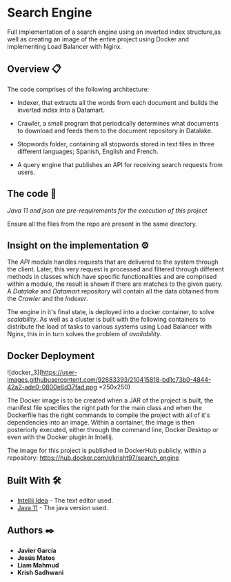# Search Engine
Full implementation of a search engine using an inverted index structure,as well as creating an image of the entire project using Docker and implementing Load Balancer with Nginx.
## Overview 📋
The code comprises of the following architecture:

* Indexer, that extracts all the words from each document and builds the inverted index into a Datamart.

* Crawler, a small program that periodically determines what documents to download and feeds them to the document repository in Datalake.

* Stopwords folder, containing all stopwords stored in text files in three different languages; Spanish, English and French.

* A query engine that publishes an API for receiving search requests from users.


## The code 🔧
*Java 11 and json are pre-requirements for the execution of this project*

Ensure all the files from the repo are present in the same directory.

## Insight on the implementation ⚙️

The *API* module handles requests that are delivered to the system through the client. Later, this very request is processed and filtered through different methods in classes which have specific functionalities and are comprised within a module, the result is shown if there are matches to the given query. A *Datalake* and *Datamart* repository will contain all the data obtained from the *Crawler* and the *Indexer*. 

The engine in it's final state, is deployed into a docker container, to solve *scalability*. As well as a cluster is built with the following containers to distribute the load of tasks to various systems using Load Balancer with Nginx, this in in turn solves the problem of *availability*.

## Docker Deployment 
![docker_3](https://user-images.githubusercontent.com/92883393/210415818-bd1c73b0-4844-42a2-ade0-0800e6d37fad.png =250x250)

The Docker image is to be created when a JAR of the project is built, the manifest file specifies the right path for the main class and when the Dockerfile has the right commands to compile the project with all of it's dependencies into an image. 
Within a container, the image is then posteriorly executed, either through the command line, Docker Desktop or even with the Docker plugin in Intellij.

The image for this project is published in DockerHub publicly, within a repository: https://hub.docker.com/r/krisht97/search_engine

## Built With 🛠️

* [Intellij Idea](https://www.jetbrains.com/es-es/idea/) - The text editor used.
* [Java 11](https://www.oracle.com/java/technologies/javase/jdk11-archive-downloads.html) - The java version used.

## Authors ✒️
* **Javier García**
* **Jesús Matos**
* **Liam Mahmud**
* **Krish Sadhwani**
